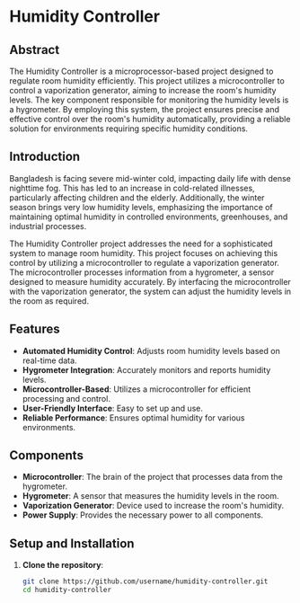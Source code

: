 # Humidity Controller

## Abstract
The Humidity Controller is a microprocessor-based project designed to regulate room humidity efficiently. This project utilizes a microcontroller to control a vaporization generator, aiming to increase the room's humidity levels. The key component responsible for monitoring the humidity levels is a hygrometer. By employing this system, the project ensures precise and effective control over the room's humidity automatically, providing a reliable solution for environments requiring specific humidity conditions.

## Introduction
Bangladesh is facing severe mid-winter cold, impacting daily life with dense nighttime fog. This has led to an increase in cold-related illnesses, particularly affecting children and the elderly. Additionally, the winter season brings very low humidity levels, emphasizing the importance of maintaining optimal humidity in controlled environments, greenhouses, and industrial processes. 

The Humidity Controller project addresses the need for a sophisticated system to manage room humidity. This project focuses on achieving this control by utilizing a microcontroller to regulate a vaporization generator. The microcontroller processes information from a hygrometer, a sensor designed to measure humidity accurately. By interfacing the microcontroller with the vaporization generator, the system can adjust the humidity levels in the room as required.

## Features
- **Automated Humidity Control**: Adjusts room humidity levels based on real-time data.
- **Hygrometer Integration**: Accurately monitors and reports humidity levels.
- **Microcontroller-Based**: Utilizes a microcontroller for efficient processing and control.
- **User-Friendly Interface**: Easy to set up and use.
- **Reliable Performance**: Ensures optimal humidity for various environments.

## Components
- **Microcontroller**: The brain of the project that processes data from the hygrometer.
- **Hygrometer**: A sensor that measures the humidity levels in the room.
- **Vaporization Generator**: Device used to increase the room's humidity.
- **Power Supply**: Provides the necessary power to all components.

## Setup and Installation
1. **Clone the repository**:
   ```bash
   git clone https://github.com/username/humidity-controller.git
   cd humidity-controller
